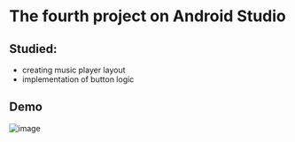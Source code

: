 # The fourth project on Android Studio

## Studied:

- creating music player layout
- implementation of button logic

## Demo

![image](https://github.com/twers1/music-player-android-studio/blob/main/demo/demo.gif)
